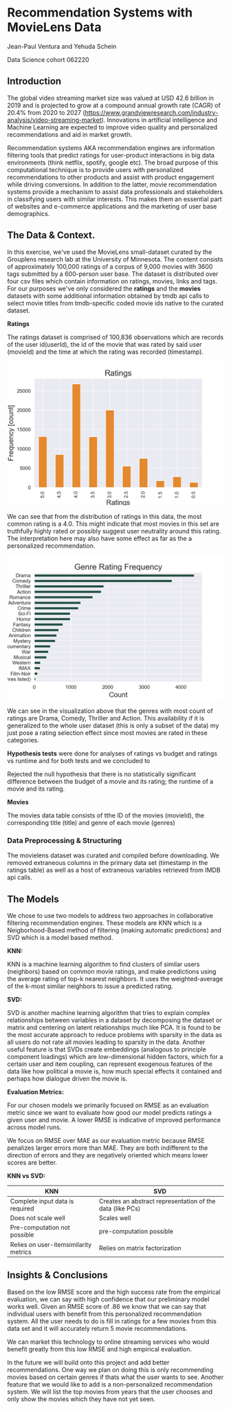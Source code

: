 # Recommendation Systems with MovieLens Data

Jean-Paul Ventura and Yehuda Schein 

Data Science cohort 062220

## Introduction

The global video streaming market size was valued at USD 42.6 billion in 2019 and is projected to grow at a compound annual growth rate (CAGR) of 20.4% from 2020 to 2027 (https://www.grandviewresearch.com/industry-analysis/video-streaming-market).
Innovations in artificial intelligence and Machine Learning are expected to improve video quality and personalized recommendations and aid in market growth.

Recommendation systems AKA recommendation engines are information filtering tools that predict ratings for user-product interactions in big data environments (think netflix, spotify, google etc). The broad purpose of this computational technique is to provide users with personalized recommendations to other products and assist with product engagement while driving conversions. In addition to the latter, movie recommendation systems provide a mechanism to assist data professionals and stakeholders in classifying users with similar interests. This makes them an essential part of websites and e-commerce applications and the marketing of user base demographics. 



## The Data & Context.

In this exercise, we've used the MovieLens small-dataset curated by the Grouplens research lab at the University of Minnesota. The content consists of approximately 100,000 ratings of a corpus of 9,000 movies with 3600 tags submitted by a 600-person user base. The dataset is distributed over four csv files which contain information on ratings, movies, links and tags. For our purposes we've only considered the **ratings** and the **movies** datasets with some additional information obtained by tmdb api calls to select movie titles from tmdb-specific coded movie ids native to the curated dataset.

**Ratings**

The ratings dataset is comprised of 100,836 observations which are records of the user id(userId), the id of the movie that was rated by said user (movieId) and the time at which the rating was recorded (timestamp).

![](movielens_data/ratings_freq.png)

We can see that from the distribution of ratings in this data, the most common rating is a 4.0. This might indicate that most movies in this set are truthfully highly rated or possibly suggest user neutrality around this rating. The interpretation here may also have some effect as far as the a personalized recommendation.

![](movielens_data/genre_rating_freq.png) 

We can see in the visualization above that the genres with most count of ratings are Drama, Comedy, Thriller and Action. This availability if it is generalized to the whole user dataset (this is only a subset of the data) my just pose a rating selection effect since most movies are rated in these categories.

**Hypothesis tests** were done for analyses of ratings vs budget and ratings vs runtime and for both tests and we concluded to

Rejected the null hypothesis that there is no statistically significant difference between the budget of a movie and its rating; the runtime of a movie and its rating.

**Movies**

The movies data table consists of tthe ID of the movies (movieId), the corresponding title (title) and genre of each movie (genres)

### Data Preprocessing & Structuring

The movielens dataset was curated and compiled before downloading. We removed extraneous columns in the primary data set (timestamp in the ratings table) as well as a host of extraneous variables retrieved from IMDB api calls.



## The Models

We chose to use two models to address two approaches in collaborative filtering recommendation engines. These models are KNN which is a Neigborhood-Based method of filtering (making automatic predictions) and SVD which is a model based method. 

**KNN:** 

KNN is a machine learning algorithm to find clusters of similar users (neighbors) based on common movie ratings, and make predictions using the average rating of top-k nearest neighbors. It uses the weighted-average of the k-most similar neighbors to issue a predicted rating.

**SVD:**

 SVD is another machine learning algorithm that tries to explain complex relationships between variables in a dataset by decomposing the dataset or matrix and centering on latent relationships much like PCA.
 It is found to be the most accurate approach to reduce problems with sparsity in the data as all users do not rate all movies leading to sparsity in the data. Another useful feature is that SVDs create embeddings (analogous to principle component loadings) which are low-dimensional hidden factors, which for a certain user and item coupling, can represent exogenous features of the data like how political a movie is, how much special effects it contained and perhaps how dialogue driven the movie is.
    
    
**Evaluation Metrics:**

   For our chosen models we primarily focused on RMSE as an evaluation metric since we want to evaluate how good our model predicts ratings a given user and movie. A lower RMSE is indicative of improved performance across model runs.

We focus on RMSE over MAE as our evaluation metric because RMSE penalizes larger errors more than MAE. They are both indifferent to the direction of errors and they are negatively oriented which means lower scores are better.

**KNN vs SVD:**

| KNN                                 | SVD                                                  |
|-------------------------------------|------------------------------------------------------|
| Complete input data is required     |Creates an abstract representation of the data (like PCs)|
| Does not scale well                 |Scales well|
| Pre-computation not possible        |pre-computation possible|
|Relies on user-itemsimilarity metrics|Relies on matrix factorization|



## Insights & Conclusions

Based on the low RMSE score and the high success rate from the empirical evaluation, we can say with high confidence that our preliminary model works well. Given an RMSE score of .86 we know that we can say that individual users with benefit from this personalized recommendation system. All the user needs to do is fill in ratings for a few movies from this data set and it will accurately return 5 movie recommendations.

We can market this technology to online streaming services who would benefit greatly from this low RMSE and high empirical evaluation.

In the future we will build onto this project and add better recommendations. One way we plan on doing this is only recommending movies based on certain genres if thats what the user wants to see. Another feature that we would like to add is a non-personalized recommendation system. We will list the top movies from years that the user chooses and only show the movies which they have not yet seen.
